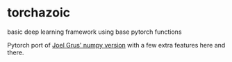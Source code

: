 # torchazoic
basic deep learning framework using base pytorch functions

Pytorch port of [Joel Grus' numpy version](https://github.com/joelgrus/joelnet) with a few extra features here and there.

